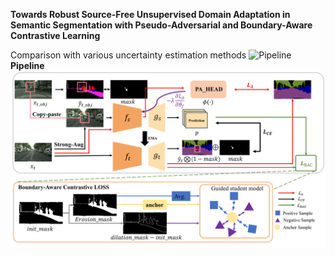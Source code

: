**Towards Robust Source-Free Unsupervised Domain Adaptation in Semantic Segmentation with Pseudo-Adversarial and Boundary-Aware Contrastive Learning**

Comparison with various uncertainty estimation methods
![Pipeline](fig7.png)
**Pipeline**
![Pipeline](fig3.png)

